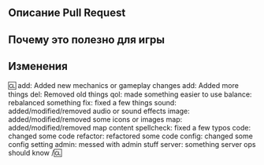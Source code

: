 <!-- Пишите **ВНИЗУ** заголовков и **ВЫШЕ** комментариев, иначе они могут быть не видны. -->
<!-- Вы можете просмотреть Contributing.MD для подробного описания процесса подачи запросов. -->

## Описание Pull Request

<!-- Опишите Pull Request. Пожалуйста, убедитесь, что каждое изменение задокументировано, иначе это может затянуть рассмотрение и даже оттолкнуть сопровождающих от слияния вашего PR! -->

## Почему это полезно для игры

<!-- Аргументируйте достоинства ваших изменений и их пользу для игры, особенно если они спорные и/или далеко идущие. Если вы не можете объяснить, ПОЧЕМУ то, что вы делаете, улучшит игру, то, скорее всего, это вообще не полезно для игры. -->

## Изменения

<!-- Если ваш PR изменяет аспекты игры, которые могут быть конкретно замечены игроками или администраторами, вы должны добавить журнал изменений. Если ваше изменение НЕ соответствует этому описанию, удалите этот раздел. Убедитесь, что вы правильно пометили свои PR, чтобы избежать ненужных потерь GBP. Вы можете прочитать о GBP и его влиянии на PR в руководстве tgstation для авторов. Обратите внимание, что сопровождающие оставляют за собой право удалять и добавлять метки, если сочтут это нужным. Вы можете сколько угодно пытаться обмануть систему, но лучше всего сразу стремиться к ясной коммуникации. -->

:cl:
add: Added new mechanics or gameplay changes
add: Added more things
del: Removed old things
qol: made something easier to use
balance: rebalanced something
fix: fixed a few things
sound: added/modified/removed audio or sound effects
image: added/modified/removed some icons or images
map: added/modified/removed map content
spellcheck: fixed a few typos
code: changed some code
refactor: refactored some code
config: changed some config setting
admin: messed with admin stuff
server: something server ops should know
/:cl:

<!-- Оба :cl: необходимы для работы журнала изменений! Вы можете поставить своё имя справа от первого :cl:, если хотите заменить своё имя пользователя GitHub на имя автора в игре. -->
<!-- Вы можете использовать несколько одинаковых префиксов (они используются только для иконки в игре) и удалять ненужные. Несмотря на некоторые теги, блоги изменений, как правило, должны представлять, как изменения могут повлиять на игрока, а не кратко описывать содержание PR. -->

